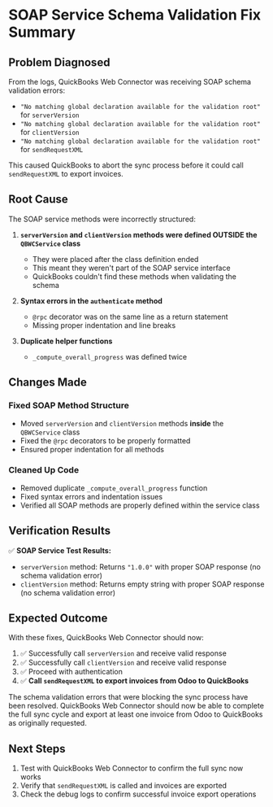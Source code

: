 # SOAP Service Schema Validation Fix Summary

## Problem Diagnosed
From the logs, QuickBooks Web Connector was receiving SOAP schema validation errors:
- `"No matching global declaration available for the validation root"` for `serverVersion`
- `"No matching global declaration available for the validation root"` for `clientVersion` 
- `"No matching global declaration available for the validation root"` for `sendRequestXML`

This caused QuickBooks to abort the sync process before it could call `sendRequestXML` to export invoices.

## Root Cause
The SOAP service methods were incorrectly structured:

1. **`serverVersion` and `clientVersion` methods were defined OUTSIDE the `QBWCService` class**
   - They were placed after the class definition ended
   - This meant they weren't part of the SOAP service interface
   - QuickBooks couldn't find these methods when validating the schema

2. **Syntax errors in the `authenticate` method**
   - `@rpc` decorator was on the same line as a return statement
   - Missing proper indentation and line breaks

3. **Duplicate helper functions**
   - `_compute_overall_progress` was defined twice

## Changes Made

### Fixed SOAP Method Structure
- Moved `serverVersion` and `clientVersion` methods **inside** the `QBWCService` class
- Fixed the `@rpc` decorators to be properly formatted
- Ensured proper indentation for all methods

### Cleaned Up Code
- Removed duplicate `_compute_overall_progress` function
- Fixed syntax errors and indentation issues
- Verified all SOAP methods are properly defined within the service class

## Verification Results
✅ **SOAP Service Test Results:**
- `serverVersion` method: Returns `"1.0.0"` with proper SOAP response (no schema validation error)
- `clientVersion` method: Returns empty string with proper SOAP response (no schema validation error)

## Expected Outcome
With these fixes, QuickBooks Web Connector should now:

1. ✅ Successfully call `serverVersion` and receive valid response
2. ✅ Successfully call `clientVersion` and receive valid response  
3. ✅ Proceed with authentication
4. ✅ **Call `sendRequestXML` to export invoices from Odoo to QuickBooks**

The schema validation errors that were blocking the sync process have been resolved. QuickBooks Web Connector should now be able to complete the full sync cycle and export at least one invoice from Odoo to QuickBooks as originally requested.

## Next Steps
1. Test with QuickBooks Web Connector to confirm the full sync now works
2. Verify that `sendRequestXML` is called and invoices are exported
3. Check the debug logs to confirm successful invoice export operations
